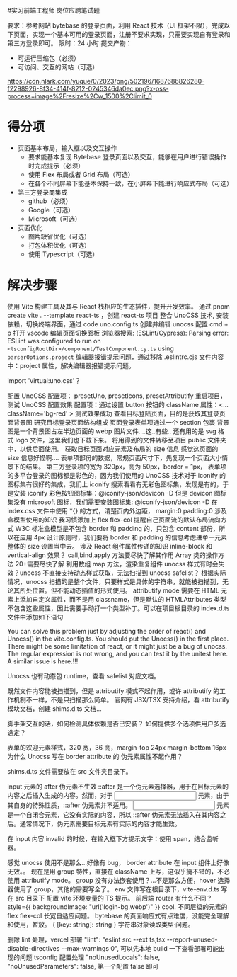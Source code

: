 #实习前端工程师 岗位应聘笔试题

要求：参考网站 bytebase 的登录页面，利用 React 技术（UI 框架不限），完成以下页面，实现一个基本可用的登录页面，注册不要求实现，只需要实现自有登录和第三方登录即可。
限时：24 小时
提交产物：

- 可运行压缩包（必须）
- 可访问、交互的网站（可选）

https://cdn.nlark.com/yuque/0/2023/png/502196/1687686826280-f2298926-8f34-414f-8212-0245346da0ec.png?x-oss-process=image%2Fresize%2Cw_1500%2Climit_0

# 得分项

- 页面基本布局，输入框以及交互操作
  - 要求能基本复现 Bytebase 登录页面以及交互，能够在用户进行错误操作时完成提示（必须）
  - 使用 Flex 布局或者 Grid 布局（可选）
  - 在各个不同屏幕下能基本保持一致，在小屏幕下能进行响应式布局（可选）
- 第三方登录商集成
  - github（必须）
  - Google（可选）
  - Microsoft（可选）
- 页面优化
  - 图片缺省优化（可选）
  - 打包体积优化（可选）
  - 使用 Typescript（可选）

# 解决步骤

使用 Vite 构建工具及其与 React 栈相应的生态插件，提升开发效率。
通过 pnpm create vite . --template react-ts ，创建 react-ts 项目
整合 UnoCSS 技术, 安装依赖，切换终端界面，通过 code uno.config.ts 创建并编辑 unocss 配置
cmd + p 打开 vscode 编辑页面切换面板
浏览器搜索:
(ESLint/Cypress): Parsing error: ESLint was configured to run on `<tsconfigRootDir>/component/TestComponent.cy.ts` using `parserOptions.project`
编辑器报错提示问题，通过移除 .eslintrc.cjs 文件内容中：project 属性，解决编辑器报错提示问题。

import 'virtual:uno.css'？

配置 UnoCSS 配置项： presetUno, presetIcons, presetAttributify
重启项目，测试 UnoCSS 配置效果
配置项：通过设置 button 按钮的 className 属性：<... className='bg-red' >
测试效果成功
查看目标登陆页面，目的是获取其登录页面背景图
研究目标登录页面结构组成
页面登录表单项通过一个 section 包裹
背景图是一个背景图占左半边页面的 webp 图片文件....这..有些..
还有用的是 svg 格式 logo 文件，这里我们也下载下来。
将用得到的文件转移至项目 public 文件夹中，以供后面使用。
获取目标页面对应元素及布局的 size 信息
感觉这页面的 size 信息好怪啊....
表单项部份的数据，常规页面尺寸下，先复现一个页面大小情景下的结果。
第三方登录项的宽为 320px，高为 50px，border = 1px，
表单项的多平台登录的图标都是彩色的，因为我们使用的 UnoCSS 技术对于 iconify 的图标集有很好的集成，我们上 iconify 搜索看看有无彩色图标集，发现是有的，于是安装 iconify 彩色按钮图标集：@iconify-json/devicon -D
但是 devicon 图标集没有 microsoft 图标，我们需要安装图标集: @iconify-json/devicon -D
在 index.css 文件中使用 \*{} 的方式，清楚页内外边距， margin:0 padding:0
涉及盒模型使用的知识
我习惯添加上 flex flex-col 提醒自己页面流的默认布局流向方式
W3C 标准盒模型是不包含 border 和 padding 的，只包含 content 部份，所以在应用 4px 设计原则时，我们要将 border 和 padding 的信息考虑进单一元素整体的 size 设置当中去。
涉及 React 组件属性传递的知识
inline-block 和 vertical-align 效果？
call,bind,apply 方法要尽快了解其作用
Array 类的操作方法 20+需要尽快了解
利用数组 map 方法，渲染重复组件
unocss 样式有时会失效？unocss 不直接支持动态样式获取，无法扫描到
unocss safelist？
根据实际情况，unocss 扫描的是整个文件，只要样式是具体的字符串，就能被扫描到，无论其所处位置。但不能动态插值的形式使用。
attributify mode 需要在 HTML 元素上添加自定义属性，而不是用 classname，但是默认的 HTMLAttributes 类型不包含这些属性，因此需要手动打一个类型补丁。可以在项目根目录的 index.d.ts 文件中添加如下语句

You can solve this problem just by adjusting the order of react() and Unocss() in the vite.config.ts. You should put the Unocss() in the first place. There might be some limitation of react, or it might just be a bug of unocss. The regular expression is not wrong, and you can test it by the unitest here. A similar issue is here.!!!

Unocss 也有动态包 runtime，查看 safelist 对应文档。

既然文件内容能被扫描到，但是 attributify 模式不起作用，或许 attributify 的工作机制不一样，不是只扫描那么简单。
官网有 JSX/TSX 支持介绍，看 attributify 模块文档，创建 shims.d.ts 文档...

脚手架交互的话，如何检测具体依赖是否已安装？
如何提供多个选项供用户多选选定？

表单的欢迎元素样式，320 宽，36 高，margin-top 24px margin-bottom 16px
为什么 Unocss 写在 border attribute 的 伪元素属性不起作用？

shims.d.ts 文件需要放在 src 文件夹目录下。

input 元素的 after 伪元素不生效
::after 是一个伪元素选择器，用于在目标元素的内容之后插入生成的内容。然而，对于 <input> 元素，由于其自身的特殊性质，::after 伪元素并不适用。
<input> 元素是一个自闭合元素，它没有实际的内容，所以 ::after 伪元素无法插入在其内容之后。通常情况下，伪元素需要目标元素有实际的内容才能生效。

在 input 内容 invalid 的时候，在输入框下方提示文字：使用 span，结合监听器。

感觉 unocss 使用不是那么...好像有 bug， border attribute 在 input 组件上好像无效。。
现在是用 group 特性，直接在 className 上写，这似乎挺不错的，不必使用 attributify mode。
group 没有办法嵌套使用？...不是那么方便，hover 选择器使用了 group，其他的需要写全了。
env 文件写在根目录下，vite-env.d.ts 写在 src 目录下
配置 vite 环境变量的 TS 提示。
前后端 router 有什么不同？
style={{ backgroundImage: "url('login-bg.webp')" }} cool.
不同层级的元素的 flex flex-col 长宽自适应问题。
bytebase 的页面响应式有点难度，没能完全理解和使用，暂放。
{ [key: string]: string }
字符串对象读取类型·问题。

删除 lint 处理，vercel 部署
"lint": "eslint src --ext ts,tsx --report-unused-disable-directives --max-warnings 0",
可以先本地 build 一下查看部署可能出现的问题
tsconfig 配置处理
"noUnusedLocals": false,
"noUnusedParameters": false,
第一个配置 false 即可
